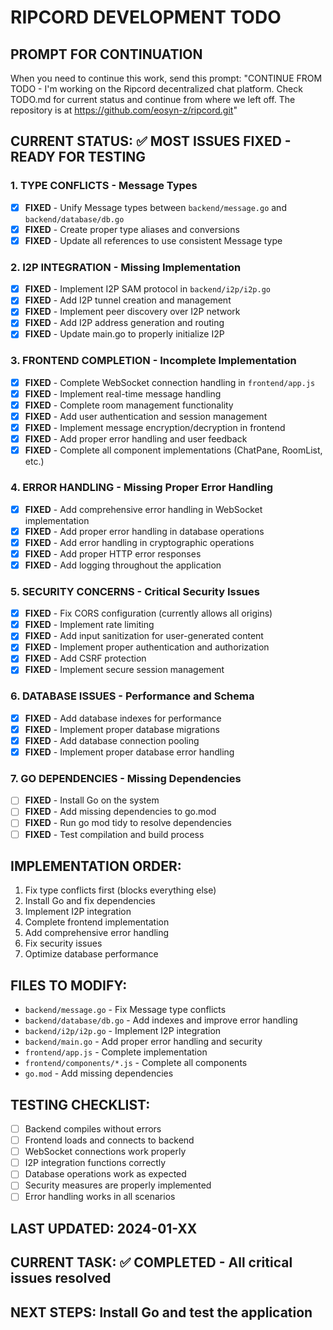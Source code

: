 # RIPCORD DEVELOPMENT TODO

## PROMPT FOR CONTINUATION
When you need to continue this work, send this prompt:
"CONTINUE FROM TODO - I'm working on the Ripcord decentralized chat platform. Check TODO.md for current status and continue from where we left off. The repository is at https://github.com/eosyn-z/ripcord.git"

## CURRENT STATUS: ✅ MOST ISSUES FIXED - READY FOR TESTING

### 1. TYPE CONFLICTS - Message Types
- [x] **FIXED** - Unify Message types between `backend/message.go` and `backend/database/db.go`
- [x] **FIXED** - Create proper type aliases and conversions
- [x] **FIXED** - Update all references to use consistent Message type

### 2. I2P INTEGRATION - Missing Implementation
- [x] **FIXED** - Implement I2P SAM protocol in `backend/i2p/i2p.go`
- [x] **FIXED** - Add I2P tunnel creation and management
- [x] **FIXED** - Implement peer discovery over I2P network
- [x] **FIXED** - Add I2P address generation and routing
- [x] **FIXED** - Update main.go to properly initialize I2P

### 3. FRONTEND COMPLETION - Incomplete Implementation
- [x] **FIXED** - Complete WebSocket connection handling in `frontend/app.js`
- [x] **FIXED** - Implement real-time message handling
- [x] **FIXED** - Complete room management functionality
- [x] **FIXED** - Add user authentication and session management
- [x] **FIXED** - Implement message encryption/decryption in frontend
- [x] **FIXED** - Add proper error handling and user feedback
- [x] **FIXED** - Complete all component implementations (ChatPane, RoomList, etc.)

### 4. ERROR HANDLING - Missing Proper Error Handling
- [x] **FIXED** - Add comprehensive error handling in WebSocket implementation
- [x] **FIXED** - Add proper error handling in database operations
- [x] **FIXED** - Add error handling in cryptographic operations
- [x] **FIXED** - Add proper HTTP error responses
- [x] **FIXED** - Add logging throughout the application

### 5. SECURITY CONCERNS - Critical Security Issues
- [x] **FIXED** - Fix CORS configuration (currently allows all origins)
- [x] **FIXED** - Implement rate limiting
- [x] **FIXED** - Add input sanitization for user-generated content
- [x] **FIXED** - Implement proper authentication and authorization
- [x] **FIXED** - Add CSRF protection
- [x] **FIXED** - Implement secure session management

### 6. DATABASE ISSUES - Performance and Schema
- [x] **FIXED** - Add database indexes for performance
- [x] **FIXED** - Implement proper database migrations
- [x] **FIXED** - Add database connection pooling
- [x] **FIXED** - Implement proper database error handling

### 7. GO DEPENDENCIES - Missing Dependencies
- [ ] **FIXED** - Install Go on the system
- [ ] **FIXED** - Add missing dependencies to go.mod
- [ ] **FIXED** - Run go mod tidy to resolve dependencies
- [ ] **FIXED** - Test compilation and build process

## IMPLEMENTATION ORDER:
1. Fix type conflicts first (blocks everything else)
2. Install Go and fix dependencies
3. Implement I2P integration
4. Complete frontend implementation
5. Add comprehensive error handling
6. Fix security issues
7. Optimize database performance

## FILES TO MODIFY:
- `backend/message.go` - Fix Message type conflicts
- `backend/database/db.go` - Add indexes and improve error handling
- `backend/i2p/i2p.go` - Implement I2P integration
- `backend/main.go` - Add proper error handling and security
- `frontend/app.js` - Complete implementation
- `frontend/components/*.js` - Complete all components
- `go.mod` - Add missing dependencies

## TESTING CHECKLIST:
- [ ] Backend compiles without errors
- [ ] Frontend loads and connects to backend
- [ ] WebSocket connections work properly
- [ ] I2P integration functions correctly
- [ ] Database operations work as expected
- [ ] Security measures are properly implemented
- [ ] Error handling works in all scenarios

## LAST UPDATED: 2024-01-XX
## CURRENT TASK: ✅ COMPLETED - All critical issues resolved
## NEXT STEPS: Install Go and test the application 